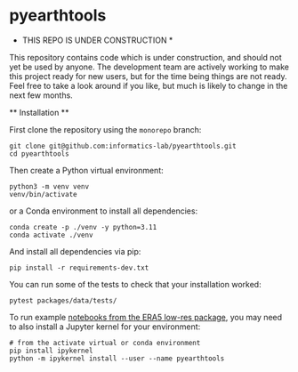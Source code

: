 # pyearthtools

* THIS REPO IS UNDER CONSTRUCTION *

This repository contains code which is under construction, and should not yet be used by anyone.
The development team are actively working to make this project ready for new users, but for
the time being things are not ready. Feel free to take a look around if you like, but much is likely
to change in the next few months.

** Installation **

First clone the repository using the `monorepo` branch:

```
git clone git@github.com:informatics-lab/pyearthtools.git
cd pyearthtools
```

Then create a Python virtual environment:

```
python3 -m venv venv
venv/bin/activate
```

or a Conda environment to install all dependencies:

```
conda create -p ./venv -y python=3.11
conda activate ./venv
```

And install all dependencies via pip:

```
pip install -r requirements-dev.txt
```

You can run some of the tests to check that your installation worked:

```
pytest packages/data/tests/
```

To run example [notebooks from the ERA5 low-res package](packages/era5lowres/nbook), you may need to also install a Jupyter kernel for your environment:

```
# from the activate virtual or conda environment
pip install ipykernel
python -m ipykernel install --user --name pyearthtools
```
